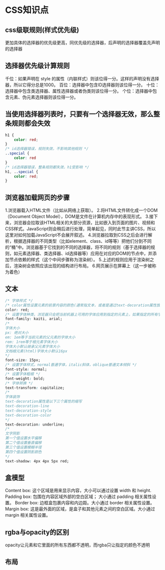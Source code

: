 # CSS知识点
## css级联规则(样式优先级)
更加具体的选择器的优先级更高，同优先级的选择器，后声明的选择器覆盖先声明的选择器

## 选择器优先级计算规则
千位：如果声明在 style 的属性（内联样式）则该位得一分。这样的声明没有选择器，所以它得分总是1000。
百位：选择器中包含ID选择器则该位得一分。
十位：选择器中包含类选择器、属性选择器或者伪类则该位得一分。
个位：选择器中包含元素、伪元素选择器则该位得一分。

## 当使用选择器列表时，只要有一个选择器无效，那么整条规则都会失效
```css
h1 {
    color: red;
}
/* id选择器错误，规则失效，不影响其他规则 */
..special {
    color: red
}
/* id选择器错误，整条规则都失效，h1受影响 */
h1, ..special {
    color: red;
}
```

## 浏览器加载网页的步骤
1.浏览器载入HTML文件（比如从网络上获取）。
2.将HTML文件转化成一个DOM（Document Object Model），DOM是文件在计算机内存中的表现形式。
3.接下来，浏览器会拉取该HTML相关的大部分资源，比如嵌入到页面的图片、视频和CSS样式。JavaScript则会稍后进行处理，简单起见，同时此节主讲CSS，所以这里对如何加载JavaScript不会展开叙述。
4.浏览器拉取到CSS之后会进行解析，根据选择器的不同类型（比如element、class、id等等）把他们分到不同的“桶”中。浏览器基于它找到的不同的选择器，将不同的规则（基于选择器的规则，如元素选择器、类选择器、id选择器等）应用在对应的DOM的节点中，并添加节点依赖的样式（这个中间步骤称为渲染树）。
5.上述的规则应用于渲染树之后，渲染树会依照应该出现的结构进行布局。
6.网页展示在屏幕上（这一步被称为着色）

## 文本
```css
/* 字体样式 */
/* color属性设置元素的前景内容的颜色(通常指文本，或者是通过text-decoration属性放置在文本上方或下方的线) */
color: red;
/* 设置字体种类，浏览器只会把当前机器上可用的字体应用到指定的元素上，如果指定的所有字体在当前机器上都不可用，则会使用浏览器默认字体 */
font-family: kaiti, arial;
/*
字体大小
px: 绝对大小
em: 1em等于当前元素的父元素的字体大小
rem: 1rem等于根元素字体大小
字体大小默认继承父元素字体大小
文档根元素(html)字体大小默认16px
*/
font-size: 15px;
/* 设置字体样式，normal普通字体，italic斜体，oblique普通文本倾斜 */
font-style: normal;
/* 设置字体粗细 */
font-weight: bold;
/* 字体转换 */
text-transform: capitalize;
/*
字体装饰
text-decoration属性是以下三个属性的缩写
text-decoration-line
text-decoration-style
text-decoration-color
*/
text-decoration: underline;
/*
文字阴影
第一个值设置水平偏移
第二个值设置垂直偏移
第三个值设置模糊半径
第四个值设置阴影颜色
*/
text-shadow: 4px 4px 5px red;
```

## 盒模型
Content box: 这个区域是用来显示内容，大小可以通过设置 width 和 height.
Padding box: 包围在内容区域外部的空白区域； 大小通过 padding 相关属性设置。
Border box: 边框盒包裹内容和内边距。大小通过 border 相关属性设置。
Margin box: 这是最外面的区域，是盒子和其他元素之间的空白区域。大小通过 margin 相关属性设置。

## rgba与opacity的区别
opacity让元素和它里面的所有东西都不透明，而rgba只让指定的颜色不透明

## 布局